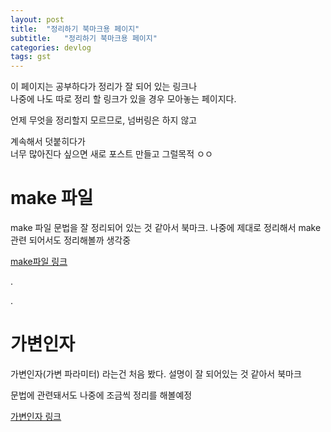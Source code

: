 ```yaml
---
layout: post
title:  "정리하기 북마크용 페이지"
subtitle:   "정리하기 북마크용 페이지"
categories: devlog
tags: gst
---
```



이 페이지는 공부하다가 정리가 잘 되어 있는 링크나  
나중에 나도 따로 정리 할 링크가 있을 경우 모아놓는 페이지다.

언제 무엇을 정리할지 모르므로, 넘버링은 하지 않고

계속해서 덧붙히다가  
너무 많아진다 싶으면 새로 포스트 만들고 그럴목적 ㅇㅇ


# make 파일

make 파일 문법을 잘 정리되어 있는 것 같아서 북마크.
나중에 제대로 정리해서 make 관련 되어서도 정리해볼까 생각중

[make파일 링크](https://wiki.kldp.org/KoreanDoc/html/gcc_and_make/gcc_and_make-3.html)

.

.


# 가변인자


가변인자(가변 파라미터) 라는건 처음 봤다.
설명이 잘 되어있는 것 같아서 북마크

문법에 관련돼서도 나중에 조금씩 정리를 해볼예정

[가변인자 링크](https://norux.me/19)


